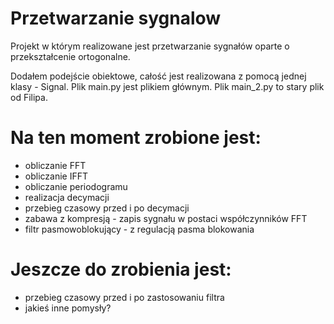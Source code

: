 # Przetwarzanie sygnalow
Projekt w którym realizowane jest przetwarzanie sygnałów oparte o przekształcenie ortogonalne.

Dodałem podejście obiektowe, całość jest realizowana z pomocą jednej klasy - Signal. Plik main.py jest plikiem głównym. Plik main_2.py to stary plik od Filipa.
# Na ten moment zrobione jest:
 - obliczanie FFT
 - obliczanie IFFT
 - obliczanie periodogramu
 - realizacja decymacji
 - przebieg czasowy przed i po decymacji
 - zabawa z kompresją - zapis sygnału w postaci współczynników FFT
 - filtr pasmowoblokujący - z regulacją pasma blokowania

# Jeszcze do zrobienia jest:
 - przebieg czasowy przed i po zastosowaniu filtra
 - jakieś inne pomysły?
 
